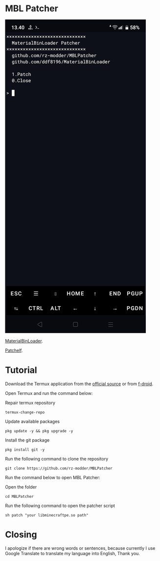 # MBL Patcher

<img src="https://github.com/rz-modder/MBLPatcher/blob/main/Screenshot_20240709-134050.png"></img>

[MaterialBinLoader](https://github.com/ddf8196/MaterialBinLoader).

[Patchelf](https://github.com/NixOS/patchelf).

# Tutorial

Download the Termux application from the [official source](https://github.com/termux/termux-app/releases) or from [f-droid](https://f-droid.org/id/packages/com.termux/).

Open Termux and run the command below:

Repair termux repository
```
termux-change-repo
```

Update available packages
```
pkg update -y && pkg upgrade -y
```

Install the git package
```
pkg install git -y
```

Run the following command to clone the repository
```
git clone https://github.com/rz-modder/MBLPatcher
```

Run the command below to open MBL Patcher:

Open the folder
```
cd MBLPatcher
```

Run the following command to open the patcher script
```
sh patch "your libminecraftpe.so path"
```

# Closing

I apologize if there are wrong words or sentences, because currently I use Google Translate to translate my language into English, Thank you.
